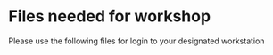 # Files needed for workshop

Please use the following files for login to your designated workstation
